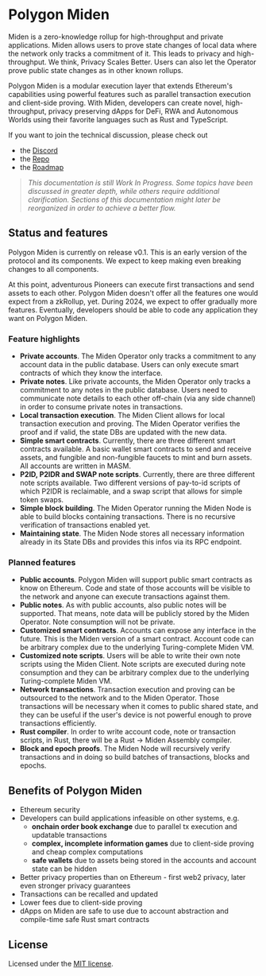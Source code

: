 # Polygon Miden
Miden is a zero-knowledge rollup for high-throughput and private applications. Miden allows users to prove state changes of local data where the network only tracks a commitment of it. This leads to privacy and high-throughput. We think, Privacy Scales Better. Users can also let the Operator prove public state changes as in other known rollups.  

Polygon Miden is a modular execution layer that extends Ethereum's capabilities using powerful features such as parallel transaction execution and client-side proving. With Miden, developers can create novel, high-throughput, privacy preserving dApps for DeFi, RWA and Autonomous Worlds using their favorite languages such as Rust and TypeScript.

If you want to join the technical discussion, please check out

* the [Discord](https://discord.gg/0xpolygondevs)
* the [Repo](https://github.com/0xPolygonMiden)
* the [Roadmap](roadmap.md)  

> *This documentation is still Work In Progress. Some topics have been discussed in greater depth, while others require additional clarification. Sections of this documentation might later be reorganized in order to achieve a better flow.*

## Status and features
Polygon Miden is currently on release v0.1. This is an early version of the protocol and its components. We expect to keep making even breaking changes to all components. 

At this point, adventurous Pioneers can execute first transactions and send assets to each other. Polygon Miden doesn't offer all the features one would expect from a zkRollup, yet. During 2024, we expect to offer gradually more features. Eventually, developers should be able to code any application they want on Polygon Miden.

### Feature highlights
* **Private accounts**. The Miden Operator only tracks a commitment to any account data in the public database. Users can only execute smart contracts of which they know the interface. 
* **Private notes**. Like private accounts, the Miden Operator only tracks a commitment to any notes in the public database. Users need to communicate note details to each other off-chain (via any side channel) in order to consume private notes in transactions.
* **Local transaction execution**. The Miden Client allows for local transaction execution and proving. The Miden Operator verifies the proof and if valid, the state DBs are updated with the new data.
* **Simple smart contracts**. Currently, there are three different smart contracts available. A basic wallet smart contracts to send and receive assets, and fungible and non-fungible faucets to mint and burn assets. All accounts are written in MASM.
* **P2ID, P2IDR and SWAP note scripts**. Currently, there are three different note scripts available. Two different versions of pay-to-id scripts of which P2IDR is reclaimable, and a swap script that allows for simple token swaps.
* **Simple block building**. The Miden Operator running the Miden Node is able to build blocks containing transactions. There is no recursive verification of transactions enabled yet.
* **Maintaining state**. The Miden Node stores all necessary information already in its State DBs and provides this infos via its RPC endpoint.

### Planned features
* **Public accounts**. Polygon Miden will support public smart contracts as know on Ethereum. Code and state of those accounts will be visible to the network and anyone can execute transactions against them.
* **Public notes**. As with public accounts, also public notes will be supported. That means, note data will be publicly stored by the Miden Operator. Note consumption will not be private. 
* **Customized smart contracts**. Accounts can expose any interface in the future. This is the Miden version of a smart contract. Account code can be arbitrary complex due to the underlying Turing-complete Miden VM.
* **Customized note scripts**. Users will be able to write their own note scripts using the Miden Client. Note scripts are executed during note consumption and they can be arbitrary complex due to the underlying Turing-complete Miden VM.
* **Network transactions**. Transaction execution and proving can be outsourced to the network and to the Miden Operator. Those transactions will be necessary when it comes to public shared state, and they can be useful if the user's device is not powerful enough to prove transactions efficiently.   
* **Rust compiler**. In order to write account code, note or transaction scripts, in Rust, there will be a Rust -> Miden Assembly compiler. 
* **Block and epoch proofs**. The Miden Node will recursively verify transactions and in doing so build batches of transactions, blocks and epochs. 


## Benefits of Polygon Miden
* Ethereum security
* Developers can build applications infeasible on other systems, e.g.
  * **onchain order book exchange** due to parallel tx execution and updatable transactions
  * **complex, incomplete information games** due to client-side proving and cheap complex computations
  * **safe wallets** due to assets being stored in the accounts and account state can be hidden
* Better privacy properties than on Ethereum - first web2 privacy, later even stronger privacy guarantees
* Transactions can be recalled and updated
* Lower fees due to client-side proving
* dApps on Miden are safe to use due to account abstraction and compile-time safe Rust smart contracts

## License
Licensed under the [MIT license](http://opensource.org/licenses/MIT).